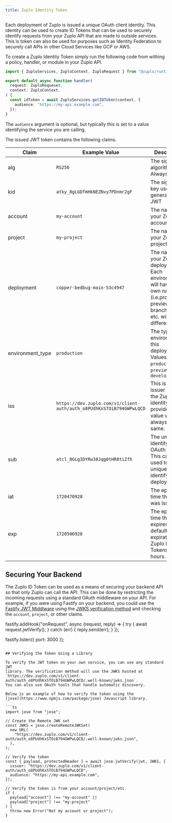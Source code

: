 ```yaml
---
title: Zuplo Identity Token
---
```


Each deployment of Zuplo is issued a unique OAuth client identity. This identity
can be used to create ID Tokens that can be used to securely identify requests
from your Zuplo API that are made to outside services. This is token can also be
used for purposes such as Identity Federation to securely call APIs in other
Cloud Services like GCP or AWS.

To create a Zuplo Identity Token simply run the following code from withing a
policy, handler, or module in your Zuplo API.

```ts
import { ZuploServices, ZuploContext, ZuploRequest } from "@zuplo/runtime";

export default async function handler(
  request: ZuploRequeset,
  context: ZuploContext,
) {
  const idToken = await ZuploServices.getIDToken(context, {
    audience: "https://my-api.example.com",
  });
}
```

The `audience` argument is optional, but typically this is set to a value
identifying the service you are calling.

The issued JWT token contains the following claims.

| Claim            | Example Value                                                        | Description                                                                                                                                      |
| ---------------- | -------------------------------------------------------------------- | ------------------------------------------------------------------------------------------------------------------------------------------------ |
| alg              | `RS256`                                                              | The signing algorithm. Always `RS256`                                                                                                            |
| kid              | `atky_8gLGDfmHkNEZNvy7PDnmr2gF`                                      | The signing key used to generate the JWT                                                                                                         |
| account          | `my-account`                                                         | The name of your Zuplo account                                                                                                                   |
| project          | `my-project`                                                         | The name of your Zuplo project                                                                                                                   |
| deployment       | `copper-bedbug-main-53c4947`                                         | The name of your Zuplo deployment. Each environment will have its own name (i.e.production, preview branch `test`, etc. will all be different.). |
| environment_type | `production`                                                         | The type of environment this deployment is. Values can be `production`, `preview`, or `development`                                              |
| iss              | `https://dev.zuplo.com/v1/client-auth/auth_o8PUdhKxSTOiB794GWPwLQCD` | This is the issuer URL of the Zuplo identity provider. This value will always be the same.                                                       |
| sub              | `atcl_8GLgIDYRw38Jqg0tHR8tiZfh`                                      | The unique identity of the OAuth Client. This can be used to uniquely identify your deployment.                                                  |
| iat              | `1720470928`                                                         | The epoch time the token was issued.                                                                                                             |
| exp              | `1720506928`                                                         | The epoch time the token expires. The default expiration for Zuplo Identity Tokens is 10 hours.                                                  |

## Securing Your Backend

The Zuplo ID Token can be used as a means of securing your backend API so that
only Zuplo can call the API. This can be done by restricting the incoming
requests using a standard OAuth middleware on your API. For example, if you were
using Fastify on your backend, you could use the
[Fastify JWT Middlware](https://github.com/fastify/fastify-jwt) using the
[JWKS verification method](https://github.com/fastify/fastify-jwt?tab=readme-ov-file#verifying-with-jwks)
and checking the `account`, `project`, or other claims.

fastify.addHook("onRequest", async (request, reply) => { try { await
request.jwtVerify(); } catch (err) { reply.send(err); } });

fastify.listen({ port: 3000 });

````

## Verifying the Token Using a Library

To verify the JWT token on your own service, you can use any standard JWT
library. The verification method will use the JWKS hosted at
`https://dev.zuplo.com/v1/client-auth/auth_o8PUdhKxSTOiB794GWPwLQCD/.well-known/jwks.json`.
You can also use OAuth tools that handle automatic discovery.

Below is an example of how to verify the token using the
[jose](https://www.npmjs.com/package/jose) Javascript library.

```ts
import jose from "jose";

// Create the Remote JWK set
const JWKS = jose.createRemoteJWKSet(
  new URL(
    "https://dev.zuplo.com/v1/client-auth/auth_o8PUdhKxSTOiB794GWPwLQCD/.well-known/jwks.json",
  ),
);

// Verify the token
const { payload, protectedHeader } = await jose.jwtVerify(jwt, JWKS, {
  issuer: "https://dev.zuplo.com/v1/client-auth/auth_o8PUdhKxSTOiB794GWPwLQCD",
  audience: "https://my-api.example.com",
});

// Verify the token is from your account/project/etc.
if (
  payload["account"] !== "my-account" ||
  payload["project"] !== "my-project"
) {
  throw new Error("Not my account or project");
}
````
